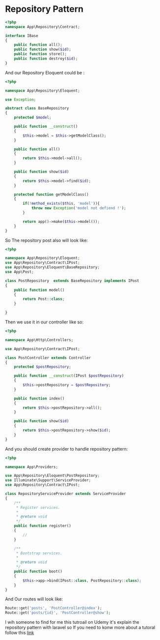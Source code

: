 # Repository Pattern
```php
<?php
namespace App\Repository\Contract;

interface IBase
{
    public function all();
    public function show($id);
    public function store();
    public function destroy($id);
}
```
And our Repository Eloquent could be :

```php
<?php

namespace App\Repository\Eloquent;

use Exception;

abstract class BaseRepository
{
    protected $model;

    public function __construct()
    {
        $this->model = $this->getModelClass();
    }

    public function all()
    {
        return $this->model->all();
    }

    public function show($id)
    {
        return $this->model->find($id);
    }

    protected function getModelClass()
    {
        if(!method_exists($this, 'model')){
            throw new Exception('model not defiend !');
        }

        return app()->make($this->model());
    }
}
```

So The repository post also will look like:
```php
<?php

namespace App\Repository\Eloquent;
use App\Repository\Contract\IPost;
use App\Repository\Eloquent\BaseRepository;
use App\Post;

class PostRepository  extends BaseRepository implements IPost
{
    public function model()
    {
        return Post::class;
    }

}

```

Then we use it in our controller like so:
```php
<?php

namespace App\Http\Controllers;

use App\Repository\Contract\IPost;

class PostController extends Controller
{
    protected $postRepository;

    public function __construct(IPost $postRepository)
    {
        $this->postRepository = $postRepository;
    }

    public function index()
    {
        return $this->postRepository->all();
    }

    public function show($id)
    {
        return $this->postRepository->show($id);
    }
}
```
And you should create provider to handle repository pattern:
```php
<?php

namespace App\Providers;

use App\Repository\Eloquent\PostRepository;
use Illuminate\Support\ServiceProvider;
use App\Repository\Contract\IPost;

class RepositoryServiceProvider extends ServiceProvider
{
    /**
     * Register services.
     *
     * @return void
     */
    public function register()
    {
        //
    }

    /**
     * Bootstrap services.
     *
     * @return void
     */
    public function boot()
    {
        $this->app->bind(IPost::class, PostRepository::class);
    }
}

```

And Our routes will look like:
```php
Route::get('posts', 'PostController@index');
Route::get('posts/{id}', 'PostController@show');

```

I wih someone to find for me this tutroail on Udemy it's explain the repository pattern with laravel so If you need to konw more about a tutoral follow this [link](https://www.udemy.com/course/fullstack-laravel-api-and-nuxt-development/?ranMID=39197&ranEAID=DeOa1j5TvBE&ranSiteID=DeOa1j5TvBE-.KaBGzR8DJu_AdM4LEwe7A&LSNPUBID=DeOa1j5TvBE)
